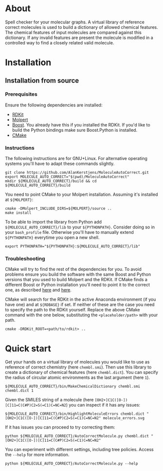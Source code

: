 # About

Spell checker for your molecular graphs. A virtual library of reference correct molecules is used to build a dictionary of allowed chemical features. The chemical features of input molecules are compared against this dictionary. If any invalid features are present the molecule is modified in a controlled way to find a closely related valid molecule.

# Installation

## Installation from source

### Prerequisites

Ensure the following dependencies are installed:

* [RDKit](https://rdkit.org/)
* [Molpert](https://github.com/AlanKerstjens/Molpert)
* [Boost](https://www.boost.org/). You already have this if you installed the RDKit. If you'd like to build the Python bindings make sure Boost.Python is installed.
* [CMake](https://cmake.org/)

### Instructions

The following instructions are for GNU+Linux. For alternative operating systems you'll have to adapt these commands slightly.

```shell
git clone https://github.com/AlanKerstjens/MoleculeAutoCorrect.git
export MOLECULE_AUTO_CORRECT="$(pwd)/MoleculeAutoCorrect"
mkdir ${MOLECULE_AUTO_CORRECT}/build && cd ${MOLECULE_AUTO_CORRECT}/build
```

You need to point CMake to your Molpert installation. Assuming it's installed at `${MOLPERT}`:

```shell
cmake -DMolpert_INCLUDE_DIRS=${MOLPERT}/source ..
make install
```

To be able to import the library from Python add `${MOLECULE_AUTO_CORRECT}/lib` to your `${PYTHONPATH}`. Consider doing so in your `bash_profile` file. Otherwise you'll have to manually extend `${PYTHONPATH}` everytime you open a new shell.

```shell
export PYTHONPATH="${PYTHONPATH}:${MOLECULE_AUTO_CORRECT}/lib"
```

### Troubleshooting

CMake will try to find the rest of the dependencies for you. To avoid problems ensure you build the software with the same Boost and Python versions that you used to build Molpert and the RDKit. If CMake finds a different Boost or Python installation you'll need to point it to the correct one, as described [here](https://cmake.org/cmake/help/latest/module/FindBoost.html) and [here](https://cmake.org/cmake/help/latest/module/FindPython.html).

CMake will search for the RDKit in the active Anaconda environment (if you have one) and at `${RDBASE}` if set. If neither of these are the case you need to specify the path to the RDKit yourself. Replace the above CMake command with the one below, substituting the `<placeholder/path>` with your path.

```shell
cmake -DRDKit_ROOT=<path/to/rdkit> ..
```

# Quick start

Get your hands on a virtual library of molecules you would like to use as reference of correct chemistry (here `chembl.smi`). Then use this library to create a dictionary of chemical features (here `chembl.dict`). You can specify the radius of circular atomic environments as the last argument (here `1`).

```shell
${MOLECULE_AUTO_CORRECT}/bin/MakeChemicalDictionary chembl.smi chembl.dict 1
```

Given the SMILES string of a molecule (here `[OH2+]C1C([O-])[C]11=C(C#P)C2=S(=C1)C=NC=N2`) you can inspect if it has any issues:

```shell
${MOLECULE_AUTO_CORRECT}/bin/HighlightMoleculeErrors chembl.dict "[OH2+]C1C([O-])[C]11=C(C#P)C2=S(=C1)C=NC=N2" molecule_errors.svg
```

If it has issues you can proceed to try correcting them: 

```shell
python ${MOLECULE_AUTO_CORRECT}/AutoCorrectMolecule.py chembl.dict "[OH2+]C1C([O-])[C]11=C(C#P)C2=S(=C1)C=NC=N2"
```

You can experiment with different settings, including tree policies. Access the `--help` for more information.

```shell
python ${MOLECULE_AUTO_CORRECT}/AutoCorrectMolecule.py --help
```